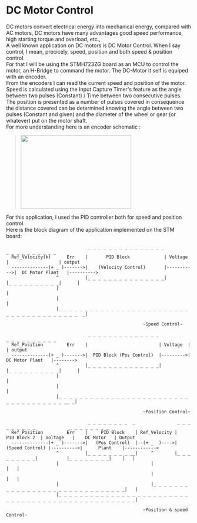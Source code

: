 # DC Motor Control
DC motors convert electrical energy into mechanical energy, compared with AC motors, DC motors have many advantages good speed performance, high starting torque and overload, etc.,</br>
A well known application on DC motors is DC Motor Control. When I say control, I mean, precicely, speed, position and both speed & position control.</br>
For that I will be using the STMH723ZG board as an MCU to control the motor, an H-Bridge to command the motor. The DC-Motor it self is equiped with an encoder.</br>
From the encoders I can read the current speed and position of the motor.</br>
Speed is calculated using the Input Capture Timer's feature as the angle between two pulses (Constant) / Time between two consecutive pulses.
The position is presented as a number of pulses covered in consequence the distance covered can be determined knowing the angle between two pulses (Constant and given) and the diameter of the wheel or gear (or whatever) put on the motor shaft. </br>
For more understanding here is an encoder schematic :
><img src="https://www.orientalmotor.com/images/servo-motors/servo-motor-incremental-encoder.jpg" width="300" height="200"><br/>

For this application, I used the PID controller both for speed and position control.</br>
Here is the block diagram of the application implemented on the STM board:
~~~
                               _ _ _ _ _ _ _ _ _ _ _ _ _ _ _              _ _ _ _ _ _ _ _ _ _ 
  Ref_Velocity(k)      Err    |       PID Block             | Voltage    |                   | output
  --------------(+ _ )------->|    (Velocity Control)       |----------->|  DC Motor Plant   |---------->
                   ^          |_ _ _ _ _ _ _ _ _ _ _ _ _ _ _|            |_ _ _ _ _ _ _ _ _ _|      |
                   |                                                                                |
                   |                                                                                |
                   |_ _ _ _ _ _ _ _ _ _ _ _ _ _ _ _ _ _ _ _ _ _ _ _ _ _ _ _ _ _ _ _ _ _ _ _ _ _ _  _|

                                                    ~Speed Control~
~~~

~~~
                               _ _ _ _ _ _ _ _ _ _ _ _ _ _            _ _ _ _ _ _ _ _ _ _ 
  Ref_Position         Err    |                           | Voltage  |                   | output
  --------------(+ _ )------->|  PID Block (Pos Control)  |--------->|  DC Motor Plant   |-------->
                   ^          |_ _ _ _ _ _ _ _ _ _ _ _ _ _|          |_ _ _ _ _ _ _ _ _ _|      |
                   |                                                                            |
                   |                                                                            |
                   |_ _ _ _ _ _ _ _ _ _ _ _ _ _ _ _ _ _ _ _ _ _ _ _ _ _ _ _ _ _ _ _ _ _ _ _ __ _|

                                                    ~Position Control~
~~~

~~~
                               _ _ _ _ _ _ _ _  _                _ _ _ _ _ _ _ _ _             _ _ _ _ _ _ _ _
  Ref_Position         Err    |     PID Block    | Ref_Velocity |    PID Block 2  | Voltage   |    DC Motor   | Output
  --------------(+ _ )------->|   (Pos Control)  |--(+ _  )---->| (Speed Control) |---------->|      Plant    |------------>
                   ^          |_ _ _ _ _ _ _ _ __|     ^        |_ _ _ _ _ _ _ _ _|           |_ _ _ _ _ _ _ _|    |   |
                   |                                   |                                                           |   |
                                                       |                                                           |   |
                   |                                   |_ _ _ _ _ _ _ _ _ _ _ _ _ _ _ _ _ _ _ _ _ _ _ _ _ _ _ _ _ _|   |
                   |_ _ _ _ _ _ _ _ _ _ _ _ _ _ _ _ _ _ _ _ _ _ _ _ _ _ _ _ _ _ _ _ _ _ _ _ _ _ _ _ _ _ _ _ _ _ _ _ _ _|

                                                    ~Position & speed Control~
~~~


